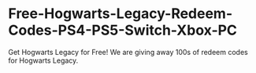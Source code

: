 # Free-Hogwarts-Legacy-Redeem-Codes-PS4-PS5-Switch-Xbox-PC
Get Hogwarts Legacy for Free! We are giving away 100s of redeem codes for Hogwarts Legacy.
